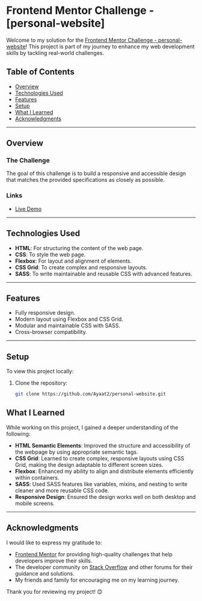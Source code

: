 # Frontend Mentor Challenge - [personal-website]

Welcome to my solution for the [Frontend Mentor Challenge - personal-website](https://www.frontendmentor.io/)! This project is part of my journey to enhance my web development skills by tackling real-world challenges.

## Table of Contents
- [Overview](#overview)
- [Technologies Used](#technologies-used)
- [Features](#features)
- [Setup](#setup)
- [What I Learned](#what-i-learned)
- [Acknowledgments](#acknowledgments)

---

## Overview

### The Challenge
The goal of this challenge is to build a responsive and accessible design that matches the provided specifications as closely as possible.

### Links
- [Live Demo](https://ayaat2.github.io/personal-website/)

---

## Technologies Used

- **HTML**: For structuring the content of the web page.
- **CSS**: To style the web page.
- **Flexbox**: For layout and alignment of elements.
- **CSS Grid**: To create complex and responsive layouts.
- **SASS**: To write maintainable and reusable CSS with advanced features.

---

## Features

- Fully responsive design.
- Modern layout using Flexbox and CSS Grid.
- Modular and maintainable CSS with SASS.
- Cross-browser compatibility.

---

## Setup

To view this project locally:
1. Clone the repository:
   ```bash
   git clone https://github.com/Ayaat2/personal-website.git

## What I Learned

While working on this project, I gained a deeper understanding of the following:

- **HTML Semantic Elements**: Improved the structure and accessibility of the webpage by using appropriate semantic tags.
- **CSS Grid**: Learned to create complex, responsive layouts using CSS Grid, making the design adaptable to different screen sizes.
- **Flexbox**: Enhanced my ability to align and distribute elements efficiently within containers.
- **SASS**: Used SASS features like variables, mixins, and nesting to write cleaner and more reusable CSS code.
- **Responsive Design**: Ensured the design works well on both desktop and mobile screens.

---

## Acknowledgments

I would like to express my gratitude to:

- [Frontend Mentor](https://www.frontendmentor.io/) for providing high-quality challenges that help developers improve their skills.
- The developer community on [Stack Overflow](https://stackoverflow.com/) and other forums for their guidance and solutions.
- My friends and family for encouraging me on my learning journey.

Thank you for reviewing my project! 😊
